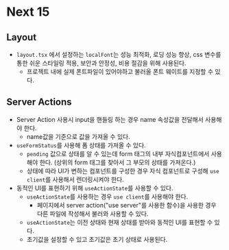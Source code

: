 # Next 15

## Layout

- `layout.tsx` 에서 설정하는 `localFont`는 성능 최적화, 로딩 성능 향상, css 변수를 통한 쉬운 스타일링 적용, 보안과 안정성, 비용 절감을 위해 사용된다.
  - 프로젝트 내에 실제 폰트파일이 있어야하고 불러올 폰트 웨이트를 지정할 수 있다.

## Server Actions

- Server Action 사용시 input을 핸들링 하는 경우 name 속성값을 전달해서 사용해야 한다.
  - name값을 기준으로 값을 가져올 수 있다.
- `useFormStatus`를 사용해 폼 상태를 가져올 수 있다.
  - `pending` 값으로 상태를 알 수 있는데 form 태그의 내부 자식컴포넌트에서 사용해야 한다. (상위의 form 태그를 찾아서 그 부모의 상태를 가져온다.)
  - 상태에 따라 UI가 변하는 컴포넌트를 구성한 경우 자식 컴포넌트로 구성해 `use client`를 사용해서 렌더링시켜야 한다.
- 동적인 UI를 표현하기 위해 `useActionState`를 사용할 수 있다.
  - `useActionState`를 사용하는 경우 `use client`를 사용해야 한다.
    - 페이지에서 server action("use server"를 사용한 함수)을 사용한 경우 다른 파일에 작성해서 불러와 사용할 수 있다.
  - `useActionState`는 이전 상태와 현재 상태를 받아와 동적인 UI를 표현할 수 있다.
  - 초기값을 설정할 수 있고 초기값은 초기 상태로 사용된다.
